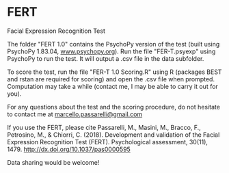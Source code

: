 # FERT
Facial Expression Recognition Test

The folder "FERT 1.0" contains the PsychoPy version of the test (built using PsychoPy 1.83.04, www.psychopy.org). 
Run the file "FER-T.psyexp" using PsychoPy to run the test. It will output a .csv file in the data subfolder. 

To score the test, run the file "FER-T 1.0 Scoring.R" using R (packages BEST and rstan are required for scoring) and open the .csv file when prompted. Computation may take a while (contact me, I may be able to carry it out for you). 

For any questions about the test and the scoring procedure, do not hesitate to contact me at marcello.passarelli@gmail.com

If you use the FERT, please cite Passarelli, M., Masini, M., Bracco, F., Petrosino, M., & Chiorri, C. (2018). Development and validation of the Facial Expression Recognition Test (FERT). Psychological assessment, 30(11), 1479. http://dx.doi.org/10.1037/pas0000595

Data sharing would be welcome!
